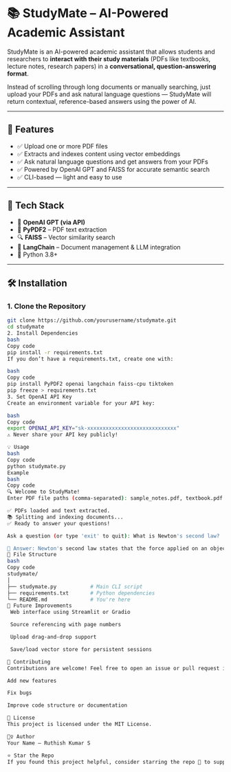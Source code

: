 # 📚 StudyMate – AI-Powered Academic Assistant

StudyMate is an AI-powered academic assistant that allows students and researchers to **interact with their study materials** (PDFs like textbooks, lecture notes, research papers) in a **conversational, question-answering format**.

Instead of scrolling through long documents or manually searching, just upload your PDFs and ask natural language questions — StudyMate will return contextual, reference-based answers using the power of AI.

---

## 🚀 Features

- ✅ Upload one or more PDF files
- ✅ Extracts and indexes content using vector embeddings
- ✅ Ask natural language questions and get answers from your PDFs
- ✅ Powered by OpenAI GPT and FAISS for accurate semantic search
- ✅ CLI-based — light and easy to use

---

## 🧰 Tech Stack

- 🧠 **OpenAI GPT (via API)**
- 📄 **PyPDF2** – PDF text extraction
- 🔍 **FAISS** – Vector similarity search
- 🔗 **LangChain** – Document management & LLM integration
- 🐍 Python 3.8+

---

## 🛠 Installation

### 1. Clone the Repository

```bash
git clone https://github.com/yourusername/studymate.git
cd studymate
2. Install Dependencies
bash
Copy code
pip install -r requirements.txt
If you don’t have a requirements.txt, create one with:

bash
Copy code
pip install PyPDF2 openai langchain faiss-cpu tiktoken
pip freeze > requirements.txt
3. Set OpenAI API Key
Create an environment variable for your API key:

bash
Copy code
export OPENAI_API_KEY="sk-xxxxxxxxxxxxxxxxxxxxxxxxxxxxx"
⚠️ Never share your API key publicly!

💡 Usage
bash
Copy code
python studymate.py
Example
bash
Copy code
🔍 Welcome to StudyMate!
Enter PDF file paths (comma-separated): sample_notes.pdf, textbook.pdf

✅ PDFs loaded and text extracted.
📚 Splitting and indexing documents...
✅ Ready to answer your questions!

Ask a question (or type 'exit' to quit): What is Newton's second law?

🧠 Answer: Newton's second law states that the force applied on an object is equal to its mass times acceleration...
📁 File Structure
bash
Copy code
studymate/
│
├── studymate.py           # Main CLI script
├── requirements.txt       # Python dependencies
└── README.md              # You're here
🌟 Future Improvements
 Web interface using Streamlit or Gradio

 Source referencing with page numbers

 Upload drag-and-drop support

 Save/load vector store for persistent sessions

🤝 Contributing
Contributions are welcome! Feel free to open an issue or pull request if you want to:

Add new features

Fix bugs

Improve code structure or documentation

📄 License
This project is licensed under the MIT License.

🙋‍♀️ Author
Your Name – Ruthish Kumar S 

⭐️ Star the Repo
If you found this project helpful, consider starring the repo 🌟 to support the development.


